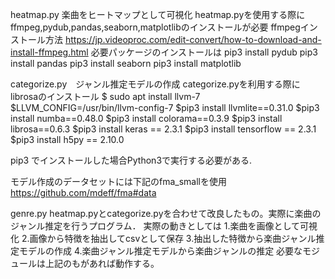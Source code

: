 heatmap.py 楽曲をヒートマップとして可視化
heatmap.pyを使用する際にffmpeg,pydub,pandas,seaborn,matplotlibのインストールが必要
ffmpegインストール方法
https://jp.videoproc.com/edit-convert/how-to-download-and-install-ffmpeg.html
必要パッケージのインストールは
pip3 install pydub
pip3 install pandas
pip3 install seaborn
pip3 install matplotlib


categorize.py　ジャンル推定モデルの作成
categorize.pyを利用する際にlibrosaのインストール
$ sudo apt install llvm-7
$LLVM_CONFIG=/usr/bin/llvm-config-7 
$pip3 install llvmlite==0.31.0 
$pip3 install numba==0.48.0 
$pip3 install colorama==0.3.9 
$pip3 install librosa==0.6.3
$pip3 install keras == 2.3.1
$pip3 install tensorflow == 2.3.1
$pip3 install h5py == 2.10.0

pip3 でインストールした場合Python3で実行する必要がある.

モデル作成のデータセットには下記のfma_smallを使用
https://github.com/mdeff/fma#data

genre.py
heatmap.pyとcategorize.pyを合わせて改良したもの。実際に楽曲のジャンル推定を行うプログラム．
実際の動きとしては
1.楽曲を画像として可視化
2.画像から特徴を抽出してcsvとして保存
3.抽出した特徴から楽曲ジャンル推定モデルの作成
4.楽曲ジャンル推定モデルから楽曲ジャンルの推定
必要なモジュールは上記のもがあれば動作する。
